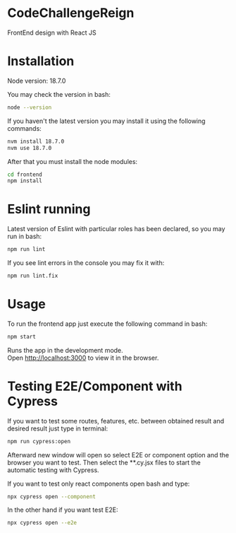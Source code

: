 # CodeChallengeReign
FrontEnd design with React JS

# Installation

Node version: 18.7.0

You may check the version in bash:

```bash
node --version
```

If you haven't the latest version you may install it using the following commands:

```bash
nvm install 18.7.0
nvm use 18.7.0
```

After that you must install the node modules:

```bash
cd frontend
npm install
```

# Eslint running

Latest version of Eslint with particular roles has been declared, so you may run in bash:

```bash
npm run lint
```

If you see lint errors in the console you may fix it with:

```bash
npm run lint.fix
```

# Usage

To run the frontend app just execute the following command in bash:

```bash
npm start
```

Runs the app in the development mode.\
Open [http://localhost:3000](http://localhost:3000) to view it in the browser.

# Testing E2E/Component with Cypress

If you want to test some routes, features, etc. between obtained result and desired result just type in terminal:

```bash
npm run cypress:open
```

Afterward new window will open so select E2E or component option and the browser you want to test. Then select the **.cy.jsx files to start the automatic testing with Cypress.

If you want to test only react components open bash and type:

```bash
npx cypress open --component
```

In the other hand if you want test E2E:

```bash
npx cypress open --e2e
```
